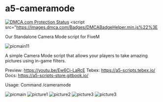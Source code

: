 # a5-cameramode

<a href="//www.dmca.com/Protection/Status.aspx?ID=3ec9f740-cfb9-4f8e-b516-d4593bca1840" title="DMCA.com Protection Status" class="dmca-badge"> <img src ="https://images.dmca.com/Badges/dmca-badge-w250-5x1-01.png?ID=3ec9f740-cfb9-4f8e-b516-d4593bca1840"  alt="DMCA.com Protection Status" /></a>  <script src="https://images.dmca.com/Badges/DMCABadgeHelper.min.js%22%3E </script>

Our Standalone Camera Mode script for FiveM

![picmain11](https://cdn.discordapp.com/attachments/820745193509748736/1107663754520428564/scripttemplate.png)

A simple Camera Mode script that allows your players to take amazing pictures using in-game filters.

Preview: https://youtu.be/Ew6Cj-LaRcE
Tebex: https://a5-scripts.tebex.io/
Docs: https://a5-scripts-store.gitbook.io/

Usage: Command /cameramode

![picmain](https://i.imgur.com/fHyu2Ch.jpg)
![picture1](https://media.discordapp.net/attachments/1032690839501156382/1083826741354704966/screenshot.jpg)
![picture2](https://media.discordapp.net/attachments/1032690839501156382/1103546160427315270/screenshot.jpg)
![picture3](https://media.discordapp.net/attachments/1032690839501156382/1083906752493391912/screenshot.jpg)
![picture3](https://media.discordapp.net/attachments/1032690839501156382/1103795007636377741/screenshot.jpg)
